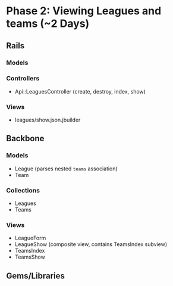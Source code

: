# Phase 2: Viewing Leagues and teams (~2 Days)

## Rails
### Models

### Controllers
* Api::LeaguesController (create, destroy, index, show)

### Views
* leagues/show.json.jbuilder

## Backbone
### Models
* League (parses nested `teams` association)
* Team

### Collections
* Leagues
* Teams

### Views
* LeagueForm
* LeagueShow (composite view, contains TeamsIndex subview)
* TeamsIndex
* TeamsShow

## Gems/Libraries
